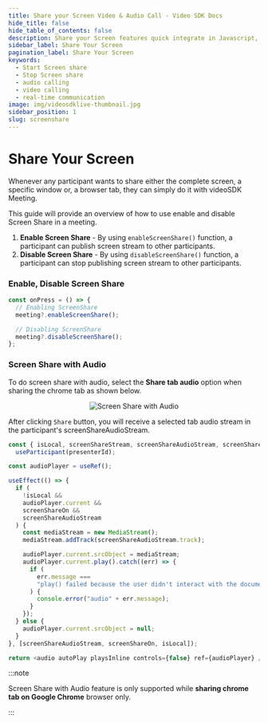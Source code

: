 ```yaml
---
title: Share your Screen Video & Audio Call - Video SDK Docs
hide_title: false
hide_table_of_contents: false
description: Share your Screen features quick integrate in Javascript, React JS, Android, IOS, React Native, Flutter with Video SDK to add live video & audio conferencing to your applications.
sidebar_label: Share Your Screen
pagination_label: Share Your Screen
keywords:
  - Start Screen share
  - Stop Screen share
  - audio calling
  - video calling
  - real-time communication
image: img/videosdklive-thumbnail.jpg
sidebar_position: 1
slug: screenshare
---
```


# Share Your Screen

Whenever any participant wants to share either the complete screen, a specific window or, a browser tab, they can simply do it with videoSDK Meeting.

This guide will provide an overview of how to use enable and disable Screen Share in a meeting.

1. **Enable Screen Share** - By using `enableScreenShare()` function, a participant can publish screen stream to other participants.
2. **Disable Screen Share** - By using `disableScreenShare()` function, a participant can stop publishing screen stream to other participants.

### Enable, Disable Screen Share

```js
const onPress = () => {
  // Enabling ScreenShare
  meeting?.enableScreenShare();

  // Disabling ScreenShare
  meeting?.disableScreenShare();
};
```

### Screen Share with Audio

To do screen share with audio, select the **Share tab audio** option when sharing the chrome tab as shown below.

<center>

![Screen Share with Audio](/img/screenshare-with-audio.png)

</center>

<!-- When screen share with audio is done, you will receive a audio stream in the `stream-enabled` callback with kind as `shareAudio`. -->

After clicking `Share` button, you will receive a selected tab audio stream in the participant's screenShareAudioStream.

```js
const { isLocal, screenShareStream, screenShareAudioStream, screenShareOn } =
  useParticipant(presenterId);

const audioPlayer = useRef();

useEffect(() => {
  if (
    !isLocal &&
    audioPlayer.current &&
    screenShareOn &&
    screenShareAudioStream
  ) {
    const mediaStream = new MediaStream();
    mediaStream.addTrack(screenShareAudioStream.track);

    audioPlayer.current.srcObject = mediaStream;
    audioPlayer.current.play().catch((err) => {
      if (
        err.message ===
        "play() failed because the user didn't interact with the document first. https://goo.gl/xX8pDD"
      ) {
        console.error("audio" + err.message);
      }
    });
  } else {
    audioPlayer.current.srcObject = null;
  }
}, [screenShareAudioStream, screenShareOn, isLocal]);

return <audio autoPlay playsInline controls={false} ref={audioPlayer} />;
```

:::note

Screen Share with Audio feature is only supported while **sharing chrome tab on Google Chrome** browser only.

:::
